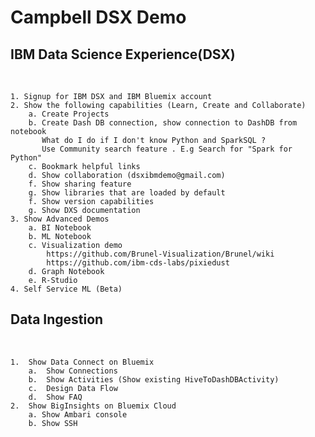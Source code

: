 # Campbell DSX Demo


## IBM Data Science Experience(DSX) ##
</br>

    1. Signup for IBM DSX and IBM Bluemix account
    2. Show the following capabilities (Learn, Create and Collaborate)
        a. Create Projects    
        b. Create Dash DB connection, show connection to DashDB from notebook
           What do I do if I don't know Python and SparkSQL ? 
           Use Community search feature . E.g Search for "Spark for Python"
        c. Bookmark helpful links
        d. Show collaboration (dsxibmdemo@gmail.com)
        f. Show sharing feature
        g. Show libraries that are loaded by default
        f. Show version capabilities
        g. Show DXS documentation        
    3. Show Advanced Demos   
        a. BI Notebook
        b. ML Notebook
        c. Visualization demo
            https://github.com/Brunel-Visualization/Brunel/wiki
            https://github.com/ibm-cds-labs/pixiedust          
        d. Graph Notebook
        e. R-Studio
    4. Self Service ML (Beta)        

## Data Ingestion ##

</br>

    1.  Show Data Connect on Bluemix
        a.  Show Connections
        b.  Show Activities (Show existing HiveToDashDBActivity)
        c.  Design Data Flow
        d.  Show FAQ
    2.  Show BigInsights on Bluemix Cloud
        a. Show Ambari console
        b. Show SSH


    

